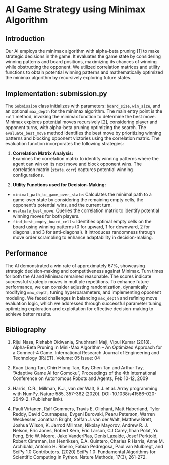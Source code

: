 # AI Game Strategy using Minimax Algorithm

## Introduction

Our AI employs the minimax algorithm with alpha-beta pruning [1] to make strategic decisions in the game. It evaluates the game state by considering winning patterns and board positions, maximizing its chances of winning while obstructing the opponent. We utilized correlation matrices and utility functions to obtain potential winning patterns and mathematically optimized the minimax algorithm by recursively exploring future states.

## Implementation: submission.py

The `Submission` class initializes with parameters: `board_size`, `win_size`, and an optional `max_depth` for the minimax algorithm. The main entry point is the `call` method, invoking the minimax function to determine the best move. Minimax explores potential moves recursively [2], considering player and opponent turns, with alpha-beta pruning optimizing the search. The `evaluate_best_move` method identifies the best move by prioritizing winning patterns and blocking opponent victories using the correlation matrix. The evaluation function incorporates the following strategies:

1. **Correlation Matrix Analysis:**  
   Examines the correlation matrix to identify winning patterns where the agent can win on its next move and block opponent wins. The correlation matrix (`state.corr`) captures potential winning configurations.

2. **Utility Functions used for Decision-Making:**
  - `minimal_path_to_game_over_state`: Calculates the minimal path to a game-over state by considering the remaining empty cells, the opponent's potential wins, and the current turn.
  - `evaluate_best_move`: Queries the correlation matrix to identify potential winning moves for both players.
  - `find_best_empty_board_cells`: Identifies optimal empty cells on the board using winning patterns (0 for upward, 1 for downward, 2 for diagonal, and 3 for anti-diagonal). It introduces randomness through move order scrambling to enhance adaptability in decision-making.

## Performance

The AI demonstrated a win rate of approximately 67%, showcasing strategic decision-making and competitiveness against Minimax. Turn times for both the AI and Minimax remained reasonable. The scores indicate successful strategic moves in multiple repetitions. To enhance future performance, we can consider adjusting randomization, dynamically modifying `max_depth`, tuning hyperparameters, and implementing opponent modeling. We faced challenges in balancing `max_depth` and refining move evaluation logic, which we addressed through successful parameter tuning, optimizing exploration and exploitation for effective decision-making to achieve better results.

## Bibliography

1. Rijul Nasa, Rishabh Didwania, Shubhranil Maji, Vipul Kumar (2018). Alpha-Beta Pruning in Mini-Max Algorithm – An Optimized Approach for a Connect-4 Game. International Research Journal of Engineering and Technology (IRJET). Volume: 05 Issue: 04

2. Kuan Liang Tan, Chin Hiong Tan, Kay Chen Tan and Arthur Tay, “Adaptive Game AI for Gomoku”, Proceedings of the 4th International Conference on Autonomous Robots and Agents, Feb 10-12, 2009

3. Harris, C.R., Millman, K.J., van der Walt, S.J. et al. Array programming with NumPy. Nature 585, 357–362 (2020). DOI: 10.1038/s41586-020-2649-2. (Publisher link).

4. Pauli Virtanen, Ralf Gommers, Travis E. Oliphant, Matt Haberland, Tyler Reddy, David Cournapeau, Evgeni Burovski, Pearu Peterson, Warren Weckesser, Jonathan Bright, Stéfan J. van der Walt, Matthew Brett, Joshua Wilson, K. Jarrod Millman, Nikolay Mayorov, Andrew R. J. Nelson, Eric Jones, Robert Kern, Eric Larson, CJ Carey, İlhan Polat, Yu Feng, Eric W. Moore, Jake VanderPlas, Denis Laxalde, Josef Perktold, Robert Cimrman, Ian Henriksen, E.A. Quintero, Charles R Harris, Anne M. Archibald, Antônio H. Ribeiro, Fabian Pedregosa, Paul van Mulbregt, and SciPy 1.0 Contributors. (2020) SciPy 1.0: Fundamental Algorithms for Scientific Computing in Python. Nature Methods, 17(3), 261-272.
